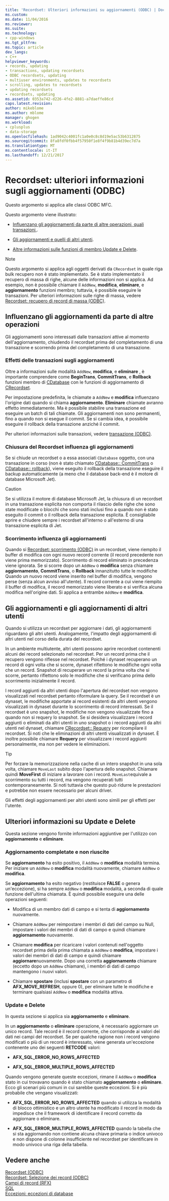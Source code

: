 ```yaml
---
title: 'Recordset: Ulteriori informazioni su aggiornamenti (ODBC) | Documenti Microsoft'
ms.custom: 
ms.date: 11/04/2016
ms.reviewer: 
ms.suite: 
ms.technology:
- cpp-windows
ms.tgt_pltfrm: 
ms.topic: article
dev_langs:
- C++
helpviewer_keywords:
- records, updating
- transactions, updating recordsets
- ODBC recordsets, updating
- multiuser environments, updates to recordsets
- scrolling, updates to recordsets
- updating recordsets
- recordsets, updating
ms.assetid: 0353a742-d226-4fe2-8881-a7daeffe86cd
caps.latest.revision: 
author: mikeblome
ms.author: mblome
manager: ghogen
ms.workload:
- cplusplus
- data-storage
ms.openlocfilehash: 1ad9042c4001fc1a0e0c8c8d19e5ac53b6312875
ms.sourcegitcommit: 8fa8fdf0fbb4f57950f1e8f4f9b81b4d39ec7d7a
ms.translationtype: MT
ms.contentlocale: it-IT
ms.lasthandoff: 12/21/2017
---
```

# <a name="recordset-more-about-updates-odbc"></a>Recordset: ulteriori informazioni sugli aggiornamenti (ODBC)
Questo argomento si applica alle classi ODBC MFC.  
  
 Questo argomento viene illustrato:  
  
-   [Influenzano gli aggiornamenti da parte di altre operazioni, quali transazioni,](#_core_how_transactions_affect_updates).  
  
-   [Gli aggiornamenti e quelli di altri utenti](#_core_your_updates_and_the_updates_of_other_users).  
  
-   [Altre informazioni sulle funzioni di membro Update e Delete](#_core_more_about_update_and_delete).  
  
> [!NOTE]
>  Questo argomento si applica agli oggetti derivati da `CRecordset` in quale riga bulk recupero non è stato implementato. Se è stato implementato il recupero di massa di righe, alcune delle informazioni non si applica. Ad esempio, non è possibile chiamare il `AddNew`, **modifica**, **eliminare**, e **aggiornamento** funzioni membro; tuttavia, è possibile eseguire le transazioni. Per ulteriori informazioni sulle righe di massa, vedere [Recordset: recupero di record di massa (ODBC)](../../data/odbc/recordset-fetching-records-in-bulk-odbc.md).  
  
##  <a name="_core_how_other_operations_affect_updates"></a>Influenzano gli aggiornamenti da parte di altre operazioni  
 Gli aggiornamenti sono interessati dalle transazioni attive al momento dell'aggiornamento, chiudendo il recordset prima del completamento di una transazione e scorrendo prima del completamento di una transazione.  
  
###  <a name="_core_how_transactions_affect_updates"></a>Effetti delle transazioni sugli aggiornamenti  
 Oltre a informazioni sulle modalità `AddNew`, **modifica**, e **eliminare** , è importante comprendere come **BeginTrans**, **CommitTrans**, e **Rollback** funzioni membro di [CDatabase](../../mfc/reference/cdatabase-class.md) con le funzioni di aggiornamento di [CRecordset](../../mfc/reference/crecordset-class.md).  
  
 Per impostazione predefinita, le chiamate a `AddNew` e **modifica** influenzano l'origine dati quando si chiama **aggiornamento**. **Eliminare** chiamate avranno effetto immediatamente. Ma è possibile stabilire una transazione ed eseguire un batch di tali chiamate. Gli aggiornamenti non sono permanenti, fino a quando non si esegue il commit. Se si cambia idea, è possibile eseguire il rollback della transazione anziché il commit.  
  
 Per ulteriori informazioni sulle transazioni, vedere [transazione (ODBC)](../../data/odbc/transaction-odbc.md).  
  
###  <a name="_core_how_closing_the_recordset_affects_updates"></a>Chiusura del Recordset influenza gli aggiornamenti  
 Se si chiude un recordset o a essa associati `CDatabase` oggetto, con una transazione in corso (non è stato chiamato [CDatabase:: CommitTrans](../../mfc/reference/cdatabase-class.md#committrans) o [CDatabase:: rollback](../../mfc/reference/cdatabase-class.md#rollback)), viene eseguito il rollback della transazione eseguire il backup automaticamente (a meno che il database back-end è il motore di database Microsoft Jet).  
  
> [!CAUTION]
>  Se si utilizza il motore di database Microsoft Jet, la chiusura di un recordset in una transazione esplicita non comporta il rilascio delle righe che sono state modificate o blocchi che sono stati inclusi fino a quando non è stato eseguito il commit o il rollback della transazione esplicita. È consigliabile aprire e chiudere sempre i recordset all'interno o all'esterno di una transazione esplicita di Jet.  
  
###  <a name="_core_how_scrolling_affects_updates"></a>Scorrimento influenza gli aggiornamenti  
 Quando si [Recordset: scorrimento (ODBC)](../../data/odbc/recordset-scrolling-odbc.md) in un recordset, viene riempito il buffer di modifica con ogni nuovo record corrente (il record precedente non viene prima memorizzato). Scorrimento di record eliminato in precedenza viene ignorata. Se si scorre dopo un `AddNew` o **modifica** senza chiamare **aggiornamento**, **CommitTrans**, o **Rollback** innanzitutto tutte le modifiche Quando un nuovo record viene inserito nel buffer di modifica, vengono perse (senza alcun avviso all'utente). Il record corrente a cui viene riempito il buffer di modifica, il record memorizzato viene liberato e si verifica alcuna modifica nell'origine dati. Si applica a entrambe `AddNew` e **modifica**.  
  
##  <a name="_core_your_updates_and_the_updates_of_other_users"></a>Gli aggiornamenti e gli aggiornamenti di altri utenti  
 Quando si utilizza un recordset per aggiornare i dati, gli aggiornamenti riguardano gli altri utenti. Analogamente, l'impatto degli aggiornamenti di altri utenti nel corso della durata del recordset.  
  
 In un ambiente multiutente, altri utenti possono aprire recordset contenenti alcuni dei record selezionato nel recordset. Per un record prima che il recupero vengono riflesse nel recordset. Poiché i dynaset recuperano un record di ogni volta che si scorre, dynaset riflettono le modifiche ogni volta che un record. Snapshot di recuperare un record la prima volta che si scorre, pertanto riflettono solo le modifiche che si verificano prima dello scorrimento inizialmente il record.  
  
 I record aggiunti da altri utenti dopo l'apertura del recordset non vengono visualizzati nel recordset pertanto riformulare la query. Se il recordset è un dynaset, le modifiche apportate ai record esistenti da altri utenti vengono visualizzati in dynaset durante lo scorrimento di record interessati. Se il recordset è uno snapshot, le modifiche non vengono visualizzate fino a quando non si requery lo snapshot. Se si desidera visualizzare i record aggiunti o eliminati da altri utenti in uno snapshot o i record aggiunti da altri utenti nel dynaset, chiamare [CRecordset:: Requery](../../mfc/reference/crecordset-class.md#requery) per ricompilare il recordset. Si noti che le eliminazioni di altri utenti visualizzati in dynaset. È inoltre possibile chiamare **Requery** per visualizzare i record aggiunti personalmente, ma non per vedere le eliminazioni.  
  
> [!TIP]
>  Per forzare la memorizzazione nella cache di un intero snapshot in una sola volta, chiamare `MoveLast` subito dopo l'apertura dello snapshot. Chiamare quindi **MoveFirst** di iniziare a lavorare con i record. `MoveLast`equivale a scorrimento su tutti i record, ma vengono recuperati tutti contemporaneamente. Si noti tuttavia che questo può ridurre le prestazioni e potrebbe non essere necessario per alcuni driver.  
  
 Gli effetti degli aggiornamenti per altri utenti sono simili per gli effetti per l'utente.  
  
##  <a name="_core_more_about_update_and_delete"></a>Ulteriori informazioni su Update e Delete  
 Questa sezione vengono fornite informazioni aggiuntive per l'utilizzo con **aggiornamento** e **eliminare**.  
  
### <a name="update-success-and-failure"></a>Aggiornamento completate e non riuscite  
 Se **aggiornamento** ha esito positivo, il `AddNew` o **modifica** modalità termina. Per iniziare un `AddNew` o **modifica** modalità nuovamente, chiamare `AddNew` o **modifica**.  
  
 Se **aggiornamento** ha esito negativo (restituisce **FALSE** o genera un'eccezione), si ha sempre `AddNew` o **modifica** modalità, a seconda di quale funzione dell'ultima chiamata. È quindi possibile eseguire una delle operazioni seguenti:  
  
-   Modifica di un membro dati di campo e si tenta di **aggiornamento** nuovamente.  
  
-   Chiamare `AddNew` per reimpostare i membri di dati del campo su Null, impostare i valori dei membri di dati di campo e quindi chiamare **aggiornamento** nuovamente.  
  
-   Chiamare **modifica** per ricaricare i valori contenuti nell'oggetto recordset prima della prima chiamata a `AddNew` o **modifica**, impostare i valori dei membri di dati di campo e quindi chiamare **aggiornare**nuovamente. Dopo una corretta **aggiornamento** chiamare (eccetto dopo un `AddNew` chiamare), i membri di dati di campo mantengono i nuovi valori.  
  
-   Chiamare **spostare** (inclusi **spostare** con un parametro di **AFX_MOVE_REFRESH**, oppure 0), per eliminare tutte le modifiche e terminare qualsiasi `AddNew` o **modifica** modalità attiva.  
  
### <a name="update-and-delete"></a>Update e Delete  
 In questa sezione si applica sia **aggiornamento** e **eliminare**.  
  
 In un **aggiornamento** o **eliminare** operazione, è necessario aggiornare un unico record. Tale record è il record corrente, che corrisponde ai valori dei dati nei campi del recordset. Se per qualche ragione non i record vengono modificati o più di un record è interessato, viene generata un'eccezione contenente uno dei seguenti **RETCODE** valori:  
  
-   **AFX_SQL_ERROR_NO_ROWS_AFFECTED**  
  
-   **AFX_SQL_ERROR_MULTIPLE_ROWS_AFFECTED**  
  
 Quando vengono generate queste eccezioni, rimane il `AddNew` o **modifica** stato in cui trovavano quando è stato chiamato **aggiornamento** o **eliminare**. Ecco gli scenari più comuni in cui sarebbe queste eccezioni. Si è più probabile che vengano visualizzati:  
  
-   **AFX_SQL_ERROR_NO_ROWS_AFFECTED** quando si utilizza la modalità di blocco ottimistico e un altro utente ha modificato il record in modo da impedisce che il framework di identificare il record corretto da aggiornare o eliminare.  
  
-   **AFX_SQL_ERROR_MULTIPLE_ROWS_AFFECTED** quando la tabella che si sta aggiornando non contiene alcuna chiave primaria o indice univoco e non dispone di colonne insufficiente nel recordset per identificare in modo univoco una riga della tabella.  
  
## <a name="see-also"></a>Vedere anche  
 [Recordset (ODBC)](../../data/odbc/recordset-odbc.md)   
 [Recordset: Selezione dei record (ODBC)](../../data/odbc/recordset-how-recordsets-select-records-odbc.md)   
 [Campi di record (RFX)](../../data/odbc/record-field-exchange-rfx.md)   
 [SQL](../../data/odbc/sql.md)   
 [Eccezioni: eccezioni di database](../../mfc/exceptions-database-exceptions.md)